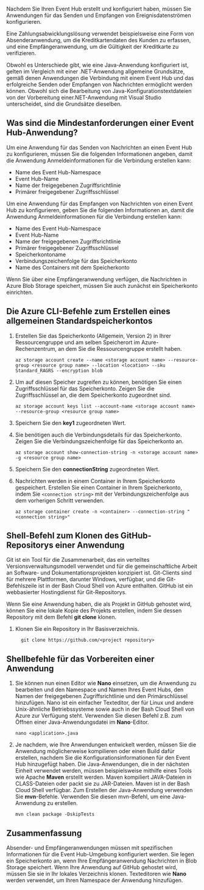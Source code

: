 Nachdem Sie Ihren Event Hub erstellt und konfiguriert haben, müssen Sie Anwendungen für das Senden und Empfangen von Ereignisdatenströmen konfigurieren.

Eine Zahlungsabwicklungslösung verwendet beispielsweise eine Form von Absenderanwendung, um die Kreditkartendaten des Kunden zu erfassen, und eine Empfängeranwendung, um die Gültigkeit der Kreditkarte zu verifizieren.

Obwohl es Unterschiede gibt, wie eine Java-Anwendung konfiguriert ist, gelten im Vergleich mit einer .NET-Anwendung allgemeine Grundsätze, gemäß denen Anwendungen die Verbindung mit einem Event Hub und das erfolgreiche Senden oder Empfangen von Nachrichten ermöglicht werden können. Obwohl sich die Bearbeitung von Java-Konfigurationstextdateien von der Vorbereitung einer.NET-Anwendung mit Visual Studio unterscheidet, sind die Grundsätze dieselben.

## <a name="what-are-the-minimum-event-hub-application-requirements"></a>Was sind die Mindestanforderungen einer Event Hub-Anwendung?

Um eine Anwendung für das Senden von Nachrichten an einen Event Hub zu konfigurieren, müssen Sie die folgenden Informationen angeben, damit die Anwendung Anmeldeinformationen für die Verbindung erstellen kann:

- Name des Event Hub-Namespace
- Event Hub-Name
- Name der freigegebenen Zugriffsrichtlinie
- Primärer freigegebener Zugriffsschlüssel

Um eine Anwendung für das Empfangen von Nachrichten von einen Event Hub zu konfigurieren, geben Sie die folgenden Informationen an, damit die Anwendung Anmeldeinformationen für die Verbindung erstellen kann:

- Name des Event Hub-Namespace
- Event Hub-Name
- Name der freigegebenen Zugriffsrichtlinie
- Primärer freigegebener Zugriffsschlüssel
- Speicherkontoname
- Verbindungszeichenfolge für das Speicherkonto
- Name des Containers mit dem Speicherkonto

Wenn Sie über eine Empfängeranwendung verfügen, die Nachrichten in Azure Blob Storage speichert, müssen Sie auch zunächst ein Speicherkonto einrichten.

## <a name="the-azure-cli-commands-for-creating-a-general-purpose-standard-storage-account"></a>Die Azure CLI-Befehle zum Erstellen eines allgemeinen Standardspeicherkontos

1. Erstellen Sie das Speicherkonto (Allgemein, Version 2) in Ihrer Ressourcengruppe und am selben Speicherort im Azure-Rechenzentrum, an dem Sie die Ressourcengruppe erstellt haben.

    ```azurecli
    az storage account create --name <storage account name> --resource-group <resource group name> --location <location> --sku Standard_RAGRS --encryption blob
    ```

1. Um auf diesen Speicher zugreifen zu können, benötigen Sie einen Zugriffsschlüssel für das Speicherkonto. Zeigen Sie die Zugriffsschlüssel an, die dem Speicherkonto zugeordnet sind.

    ```azurecli
    az storage account keys list --account-name <storage account name> --resource-group <resource group name>
    ```

1. Speichern Sie den **key1** zugeordneten Wert.

1. Sie benötigen auch die Verbindungsdetails für das Speicherkonto. Zeigen Sie die Verbindungszeichenfolge für das Speicherkonto an.

    ```azurecli
    az storage account show-connection-string -n <storage account name> -g <resource group name>
    ```

1. Speichern Sie den **connectionString** zugeordneten Wert.

1. Nachrichten werden in einem Container in Ihrem Speicherkonto gespeichert. Erstellen Sie einen Container in Ihrem Speicherkonto, indem Sie `<connection string>` mit der Verbindungszeichenfolge aus dem vorherigen Schritt verwenden.

    ```azurecli
    az storage container create -n <container> --connection-string "<connection string>"
    ```

## <a name="shell-command-for-cloning-an-application-github-repository"></a>Shell-Befehl zum Klonen des GitHub-Repositorys einer Anwendung

Git ist ein Tool für die Zusammenarbeit, das ein verteiltes Versionsverwaltungsmodell verwendet und für die gemeinschaftliche Arbeit an Software- und Dokumentationsprojekten konzipiert ist. Git-Clients sind für mehrere Plattformen, darunter Windows, verfügbar, und die Git-Befehlszeile ist in der Bash Cloud Shell von Azure enthalten. GitHub ist ein webbasierter Hostingdienst für Git-Repositorys. 

Wenn Sie eine Anwendung haben, die als Projekt in GitHub gehostet wird, können Sie eine lokale Kopie des Projekts erstellen, indem Sie dessen Repository mit dem Befehl **git clone** klonen.

1. Klonen Sie ein Repository in Ihr Basisverzeichnis.

    ```azurecli
      git clone https://github.com/<project repository>
    ```

## <a name="shell-commands-for-preparing-an-application"></a>Shellbefehle für das Vorbereiten einer Anwendung

1. Sie können nun einen Editor wie **Nano** einsetzen, um die Anwendung zu bearbeiten und den Namespace und Namen Ihres Event Hubs, den Namen der freigegebenen Zugriffsrichtlinie und den Primärschlüssel hinzufügen. Nano ist ein einfacher Texteditor, der für Linux und andere Unix-ähnliche Betriebssysteme sowie auch in der Bash Cloud Shell von Azure zur Verfügung steht. Verwenden Sie diesen Befehl z.B. zum Öffnen einer Java-Anwendungsdatei im **Nano**-Editor.

    ```azurecli
    nano <application>.java
    ```

1. Je nachdem, wie Ihre Anwendungen entwickelt werden, müssen Sie die Anwendung möglicherweise kompilieren oder einen Build dafür erstellen, nachdem Sie die Konfigurationsinformationen für den Event Hub hinzugefügt haben. Die Java-Anwendungen, die in der nächsten Einheit verwendet werden, müssen beispielsweise mithilfe eines Tools wie Apache **Maven** erstellt werden. Maven kompiliert JAVA-Dateien in CLASS-Dateien oder packt sie zu JAR-Dateien. Maven ist in der Bash Cloud Shell verfügbar. Zum Erstellen der Java-Anwendung verwenden Sie **mvn**-Befehle. Verwenden Sie diesen mvn-Befehl, um eine Java-Anwendung zu erstellen.

    ```azurecli
    mvn clean package -DskipTests
    ```

## <a name="summary"></a>Zusammenfassung

Absender- und Empfängeranwendungen müssen mit spezifischen Informationen für die Event Hub-Umgebung konfiguriert werden. Sie legen ein Speicherkonto an, wenn Ihre Empfängeranwendung Nachrichten in Blob Storage speichert. Wenn Ihre Anwendung auf GitHub gehostet wird, müssen Sie sie in Ihr lokales Verzeichnis klonen. Texteditoren wie **Nano** werden verwendet, um Ihren Namespace der Anwendung hinzufügen.